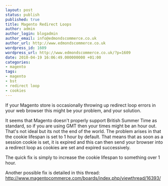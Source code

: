 ```yaml
---
layout: post
status: publish
published: true
title: Magento Redirect Loops
author: admin
author_login: blogadmin
author_email: info@edmondscommerce.co.uk
author_url: http://www.edmondscommerce.co.uk
wordpress_id: 1609
wordpress_url: http://www.edmondscommerce.co.uk/?p=1609
date: 2010-04-19 16:06:49.000000000 +01:00
categories:
- magento
tags:
- magento
- bst
- redirect loop
- cookies
---
```

If your Magento store is occasionally throwing up redirect loop errors in your web browser this might be your problem, and your solution.

It seems that Magento doesn't properly support British Summer Time as standard, so if you are using GMT then your times might be an hour out. That's not ideal but its not the end of the world. The problem arises in that the cookie lifespan is set to 1 hour by default. That means that as soon as a session cookie is set, it is expired and this can then send your browser into a redirect loop as cookies are set and expired successively.

The quick fix is simply to increase the cookie lifespan to something over 1 hour.

Another possible fix is detailed in this thread:
http://www.magentocommerce.com/boards/index.php/viewthread/16393/
